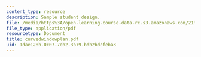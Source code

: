 ```yaml
---
content_type: resource
description: Sample student design.
file: /media/https%3A/open-learning-course-data-rc.s3.amazonaws.com/21m-873-theater-arts-topics-fall-2004-january-iap-2005/1dae128b0c077eb23b79bdb2bdcfeba3_curvedwindowplan.pdf
file_type: application/pdf
resourcetype: Document
title: curvedwindowplan.pdf
uid: 1dae128b-0c07-7eb2-3b79-bdb2bdcfeba3
---
```

